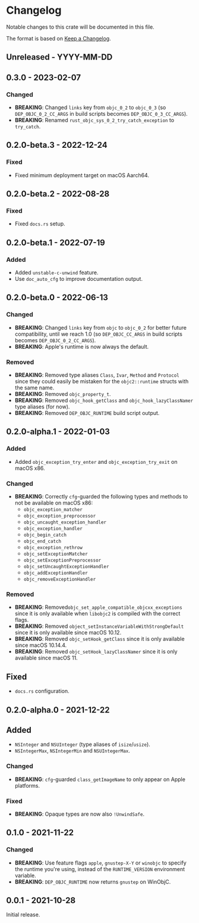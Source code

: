 # Changelog

Notable changes to this crate will be documented in this file.

The format is based on [Keep a Changelog](https://keepachangelog.com/en/1.0.0/).

## Unreleased - YYYY-MM-DD


## 0.3.0 - 2023-02-07

### Changed
* **BREAKING**: Changed `links` key from `objc_0_2` to `objc_0_3` (so
  `DEP_OBJC_0_2_CC_ARGS` in build scripts becomes `DEP_OBJC_0_3_CC_ARGS`).
* **BREAKING**: Renamed `rust_objc_sys_0_2_try_catch_exception` to
  `try_catch`.


## 0.2.0-beta.3 - 2022-12-24

### Fixed
* Fixed minimum deployment target on macOS Aarch64.


## 0.2.0-beta.2 - 2022-08-28

### Fixed
* Fixed `docs.rs` setup.


## 0.2.0-beta.1 - 2022-07-19

### Added
* Added `unstable-c-unwind` feature.
* Use `doc_auto_cfg` to improve documentation output.


## 0.2.0-beta.0 - 2022-06-13

### Changed
* **BREAKING**: Changed `links` key from `objc` to `objc_0_2` for better
  future compatibility, until we reach 1.0 (so `DEP_OBJC_CC_ARGS` in build
  scripts becomes `DEP_OBJC_0_2_CC_ARGS`).
* **BREAKING**: Apple's runtime is now always the default.

### Removed
* **BREAKING**: Removed type aliases `Class`, `Ivar`, `Method` and `Protocol`
  since they could easily be mistaken for the `objc2::runtime` structs with
  the same name.
* **BREAKING**: Removed `objc_property_t`.
* **BREAKING**: Removed `objc_hook_getClass` and `objc_hook_lazyClassNamer`
  type aliases (for now).
* **BREAKING**: Removed `DEP_OBJC_RUNTIME` build script output.


## 0.2.0-alpha.1 - 2022-01-03

### Added
* Added `objc_exception_try_enter` and `objc_exception_try_exit` on macOS x86.

### Changed
* **BREAKING**: Correctly `cfg`-guarded the following types and methods to not
  be available on macOS x86:
  - `objc_exception_matcher`
  - `objc_exception_preprocessor`
  - `objc_uncaught_exception_handler`
  - `objc_exception_handler`
  - `objc_begin_catch`
  - `objc_end_catch`
  - `objc_exception_rethrow`
  - `objc_setExceptionMatcher`
  - `objc_setExceptionPreprocessor`
  - `objc_setUncaughtExceptionHandler`
  - `objc_addExceptionHandler`
  - `objc_removeExceptionHandler`

### Removed
* **BREAKING**: Removed`objc_set_apple_compatible_objcxx_exceptions` since it
  is only available when `libobjc2` is compiled with the correct flags.
* **BREAKING**: Removed `object_setInstanceVariableWithStrongDefault` since it
  is only available since macOS 10.12.
* **BREAKING**: Removed `objc_setHook_getClass` since it is only available
  since macOS 10.14.4.
* **BREAKING**: Removed `objc_setHook_lazyClassNamer` since it is only
  available since macOS 11.

## Fixed
* `docs.rs` configuration.


## 0.2.0-alpha.0 - 2021-12-22

## Added
* `NSInteger` and `NSUInteger` (type aliases of `isize`/`usize`).
* `NSIntegerMax`, `NSIntegerMin` and `NSUIntegerMax`.

### Changed
* **BREAKING**: `cfg`-guarded `class_getImageName` to only appear on Apple
  platforms.

### Fixed
* **BREAKING**: Opaque types are now also `!UnwindSafe`.


## 0.1.0 - 2021-11-22

### Changed
* **BREAKING**: Use feature flags `apple`, `gnustep-X-Y` or `winobjc` to
  specify the runtime you're using, instead of the `RUNTIME_VERSION`
  environment variable.
* **BREAKING**: `DEP_OBJC_RUNTIME` now returns `gnustep` on WinObjC.


## 0.0.1 - 2021-10-28

Initial release.
